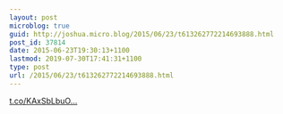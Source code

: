 ```yaml
---
layout: post
microblog: true
guid: http://joshua.micro.blog/2015/06/23/t613262772214693888.html
post_id: 37814
date: 2015-06-23T19:30:13+1100
lastmod: 2019-07-30T17:41:31+1100
type: post
url: /2015/06/23/t613262772214693888.html
---
```

[t.co/KAxSbLbuO...](http://t.co/KAxSbLbuOY)
